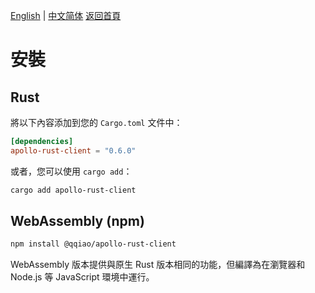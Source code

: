 [English](../en/Installation.md) | [中文简体](../zh-CN/Installation.md)
[返回首頁](Home.md)

# 安裝

## Rust

將以下內容添加到您的 `Cargo.toml` 文件中：

```toml
[dependencies]
apollo-rust-client = "0.6.0"
```

或者，您可以使用 `cargo add`：

```bash
cargo add apollo-rust-client
```

## WebAssembly (npm)

```bash
npm install @qqiao/apollo-rust-client
```

WebAssembly 版本提供與原生 Rust 版本相同的功能，但編譯為在瀏覽器和 Node.js 等 JavaScript 環境中運行。
